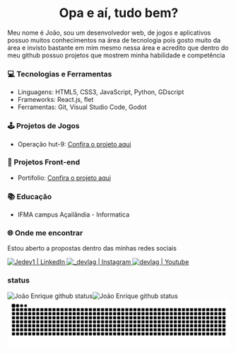 <h1 align="center">Opa e aí, tudo bem?</h1>

Meu nome é João, sou um desenvolvedor web, de jogos e aplicativos possuo muitos conhecimentos na área de tecnologia pois gosto muito da área e invisto bastante em mim mesmo nessa área e acredito que dentro do meu github possuo projetos que mostrem minha habilidade e competência

### 💻 Tecnologias e Ferramentas

- Linguagens: HTML5, CSS3, JavaScript, Python, GDscript
- Frameworks: React.js, flet
- Ferramentas: Git, Visual Studio Code, Godot

### 🕹️ Projetos de Jogos

- Operação hut-9: <a href="https://github.com/Jedev1/Operacao-hut-9">Confira o projeto aqui</a>

### 🚀 Projetos Front-end
- Portifolio: <a href="https://jedev1.github.io/Meu-portifolio/">Confira o projeto aqui</a>

### 📚 Educação

- IFMA campus Açailândia - Informatica

### 🌐 Onde me encontrar


Estou aberto a propostas dentro das minhas redes sociais

<a href="https://www.linkedin.com/in/jo%C3%A3o-enrique-almeida-b03a31262/" target="_blank">
 <img alt="Jedev1 | LinkedIn" src="https://img.shields.io/badge/linkedin-%230077B5.svg?style=for-the-badge&logo=linkedin&logoColor=white"/>
</a>

<a href="https://www.instagram.com/devlag_/" target="_blank">
 <img alt="_devlag | Instagram" src="https://img.shields.io/badge/devlag_-%23E4405F.svg?style=for-the-badge&logo=Instagram&logoColor=white"/>
</a>

<a href="https://www.youtube.com/@Devlag" target="_blank">
 <img alt="devlag | Youtube" src="https://img.shields.io/badge/devlag-%23E4405F.svg?style=for-the-badge&logo=youtube&logoColor=white"/>
</a>


### status

<img align="left" alt="João Enrique github status" src="https://github-readme-stats.vercel.app/api?username=Jedev1&show_icons=true&hide_border=true&theme=merko"/>
<img align="left" alt="João Enrique github status" src="https://github-readme-stats.vercel.app/api/top-langs/?username=Jedev1&layout=compact&theme=merko"/>


![snake gif](https://github.com/Jedev1/Jedev1/blob/main/github-contribution-grid-snake-dark.svg)



